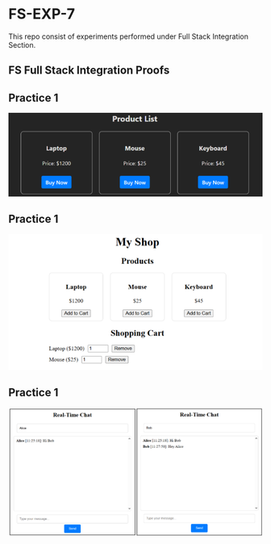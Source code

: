 # FS-EXP-7
This repo consist of experiments performed under Full Stack Integration Section. 

## FS Full Stack Integration Proofs

## Practice 1
<img src="/Assests/Practice-1.png" alt="Practice-1 Proof">

## Practice 1
<img src="/Assests/Practice-2.png" alt="Practice-2 Proof">

## Practice 1
<img src="/Assests/Practice-3.png" alt="Practice-3 Proof">